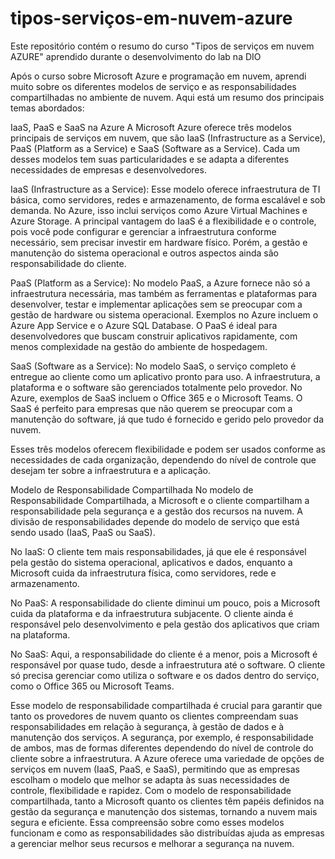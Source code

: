 # tipos-serviços-em-nuvem-azure
Este repositório contém o resumo do curso "Tipos de serviços em nuvem  AZURE" aprendido durante o desenvolvimento do lab na DIO


Após o curso sobre Microsoft Azure e programação em nuvem, aprendi muito sobre os diferentes modelos de serviço e as responsabilidades compartilhadas no ambiente de nuvem. Aqui está um resumo dos principais temas abordados:

IaaS, PaaS e SaaS na Azure
A Microsoft Azure oferece três modelos principais de serviços em nuvem, que são IaaS (Infrastructure as a Service), PaaS (Platform as a Service) e SaaS (Software as a Service). Cada um desses modelos tem suas particularidades e se adapta a diferentes necessidades de empresas e desenvolvedores.

IaaS (Infrastructure as a Service): Esse modelo oferece infraestrutura de TI básica, como servidores, redes e armazenamento, de forma escalável e sob demanda. No Azure, isso inclui serviços como Azure Virtual Machines e Azure Storage. A principal vantagem do IaaS é a flexibilidade e o controle, pois você pode configurar e gerenciar a infraestrutura conforme necessário, sem precisar investir em hardware físico. Porém, a gestão e manutenção do sistema operacional e outros aspectos ainda são responsabilidade do cliente.

PaaS (Platform as a Service): No modelo PaaS, a Azure fornece não só a infraestrutura necessária, mas também as ferramentas e plataformas para desenvolver, testar e implementar aplicações sem se preocupar com a gestão de hardware ou sistema operacional. Exemplos no Azure incluem o Azure App Service e o Azure SQL Database. O PaaS é ideal para desenvolvedores que buscam construir aplicativos rapidamente, com menos complexidade na gestão do ambiente de hospedagem.

SaaS (Software as a Service): No modelo SaaS, o serviço completo é entregue ao cliente como um aplicativo pronto para uso. A infraestrutura, a plataforma e o software são gerenciados totalmente pelo provedor. No Azure, exemplos de SaaS incluem o Office 365 e o Microsoft Teams. O SaaS é perfeito para empresas que não querem se preocupar com a manutenção do software, já que tudo é fornecido e gerido pelo provedor da nuvem.

Esses três modelos oferecem flexibilidade e podem ser usados conforme as necessidades de cada organização, dependendo do nível de controle que desejam ter sobre a infraestrutura e a aplicação.

Modelo de Responsabilidade Compartilhada
No modelo de Responsabilidade Compartilhada, a Microsoft e o cliente compartilham a responsabilidade pela segurança e a gestão dos recursos na nuvem. A divisão de responsabilidades depende do modelo de serviço que está sendo usado (IaaS, PaaS ou SaaS).

No IaaS: O cliente tem mais responsabilidades, já que ele é responsável pela gestão do sistema operacional, aplicativos e dados, enquanto a Microsoft cuida da infraestrutura física, como servidores, rede e armazenamento.

No PaaS: A responsabilidade do cliente diminui um pouco, pois a Microsoft cuida da plataforma e da infraestrutura subjacente. O cliente ainda é responsável pelo desenvolvimento e pela gestão dos aplicativos que criam na plataforma.

No SaaS: Aqui, a responsabilidade do cliente é a menor, pois a Microsoft é responsável por quase tudo, desde a infraestrutura até o software. O cliente só precisa gerenciar como utiliza o software e os dados dentro do serviço, como o Office 365 ou Microsoft Teams.

Esse modelo de responsabilidade compartilhada é crucial para garantir que tanto os provedores de nuvem quanto os clientes compreendam suas responsabilidades em relação à segurança, à gestão de dados e à manutenção dos serviços. A segurança, por exemplo, é responsabilidade de ambos, mas de formas diferentes dependendo do nível de controle do cliente sobre a infraestrutura.
A Azure oferece uma variedade de opções de serviços em nuvem (IaaS, PaaS, e SaaS), permitindo que as empresas escolham o modelo que melhor se adapta às suas necessidades de controle, flexibilidade e rapidez. Com o modelo de responsabilidade compartilhada, tanto a Microsoft quanto os clientes têm papéis definidos na gestão da segurança e manutenção dos sistemas, tornando a nuvem mais segura e eficiente. Essa compreensão sobre como esses modelos funcionam e como as responsabilidades são distribuídas ajuda as empresas a gerenciar melhor seus recursos e melhorar a segurança na nuvem.
